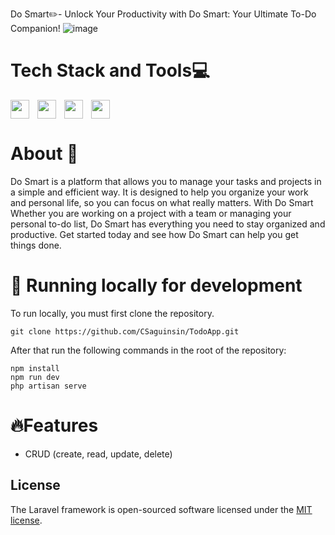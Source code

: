 Do Smart✏️- Unlock Your Productivity with Do Smart: Your Ultimate To-Do Companion!
![image](https://github.com/CSaguinsin/TodoApp/assets/123741242/9f0017fb-5f6b-4be3-8046-368bf837c71d)


# Tech Stack and Tools💻
<img align="left" width="30px" style="padding-right:10px;" src="https://cdn.jsdelivr.net/gh/devicons/devicon@latest/icons/laravel/laravel-original.svg" />
<img align="left" width="30px" style="padding-right:10px;" src="https://cdn.jsdelivr.net/gh/devicons/devicon/icons/mysql/mysql-original.svg" />
<img align="left" width="30px" style="padding-right:10px;" src="https://cdn.jsdelivr.net/gh/devicons/devicon@latest/icons/tailwindcss/tailwindcss-original.svg" />
<img  width="30px" style="padding-right:10px;" src="https://cdn.jsdelivr.net/gh/devicons/devicon/icons/git/git-original.svg" />

# About 📑
Do Smart is a platform that allows you to manage your tasks and projects in a simple and efficient way. It is designed to help you organize your work and personal life, so you can focus on what really matters. With Do Smart Whether you are working on a project with a team or managing your personal to-do list, Do Smart has everything you need to stay organized and productive. Get started today and see how Do Smart can help you get things done.

# 🧬 Running locally for development
To run locally, you must first clone the repository. 
```
git clone https://github.com/CSaguinsin/TodoApp.git
```
After that run the following commands in the root of the repository:
```
npm install
npm run dev
php artisan serve
```
# 🔥Features
*  CRUD (create, read, update, delete)

## License

The Laravel framework is open-sourced software licensed under the [MIT license](https://opensource.org/licenses/MIT).
